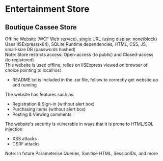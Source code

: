 # Entertainment Store
## Boutique Cassee Store
Offline Website (WCF Web service), single URL (using display: none/block) <br />
Uses IISExpress(x64), SQLite Runtime dependencies, HTML, CSS, JS, small-size DB (passwords hashed) <br />
Note: Store restricts access: Open-access (to public) and Closed-access (to registered) <br />
This website is used offline, relies on IISExpress viewed on browser of choice pointing to localhost <br />
* README.txt is included in the .rar file, follow to correctly get website up and running <br />

The website has features such as: <br />
* Registration & Sign-in (without alert box) <br />
* Purchasing items (without alert box) <br />
* Posting & Viewing comments <br />

The website's security is vulnerable in ways that it is prone to HTML/SQL injection: <br />
* XSS attacks <br />
* CSRF attacks <br />

Note: In future Parameterise Queries, Sanitise HTML, SessionIDs, and more <br />
